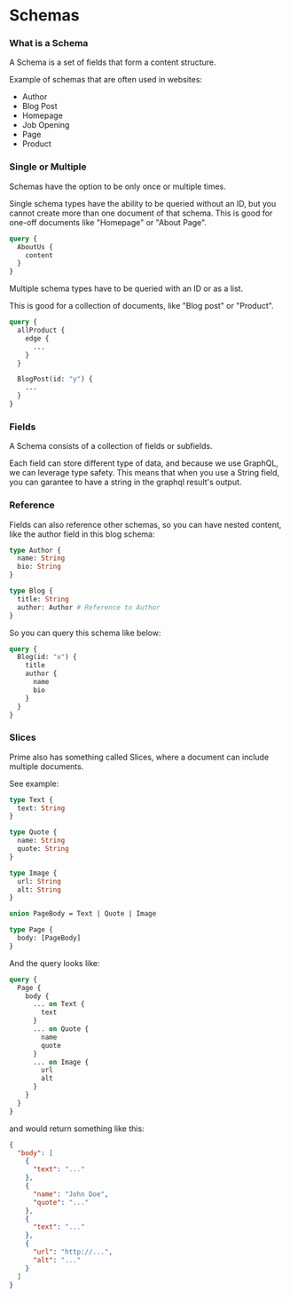 # Schemas

### What is a Schema

A Schema is a set of fields that form a content structure.

Example of schemas that are often used in websites:

- Author
- Blog Post
- Homepage
- Job Opening
- Page
- Product

### Single or Multiple

Schemas have the option to be only once or multiple times.

Single schema types have the ability to be queried without an ID, but you cannot create more than one document of that schema. This is good for one-off documents like "Homepage" or "About Page".

```graphql
query {
  AboutUs {
    content
  }
}
```

Multiple schema types have to be queried with an ID or as a list.

This is good for a collection of documents, like "Blog post" or "Product".

```graphql
query {
  allProduct {
    edge {
      ...
    }
  }

  BlogPost(id: "y") {
    ...
  }
}
```

### Fields

A Schema consists of a collection of fields or subfields.

Each field can store different type of data, and because we use GraphQL, we can leverage type safety. This means that when you use a String field, you can garantee to have a string in the graphql result's output.

### Reference

Fields can also reference other schemas, so you can have nested content, like the author field in this blog schema:

```graphql
type Author {
  name: String
  bio: String
}

type Blog {
  title: String
  author: Author # Reference to Author
}
```

So you can query this schema like below:

```graphql
query {
  Blog(id: "x") {
    title
    author {
      name
      bio
    }
  }
}
```

### Slices

Prime also has something called Slices, where a document can include multiple documents.

See example:

```graphql
type Text {
  text: String
}

type Quote {
  name: String
  quote: String
}

type Image {
  url: String
  alt: String
}

union PageBody = Text | Quote | Image

type Page {
  body: [PageBody]
}
```

And the query looks like:

```graphql
query {
  Page {
    body {
      ... on Text {
        text
      }
      ... on Quote {
        name
        quote
      }
      ... on Image {
        url
        alt
      }
    }
  }
}
```

and would return something like this:

```json
{
  "body": [
    {
      "text": "..."
    },
    {
      "name": "John Doe",
      "quote": "..."
    },
    {
      "text": "..."
    },
    {
      "url": "http://...",
      "alt": "..."
    }
  ]
}
```
